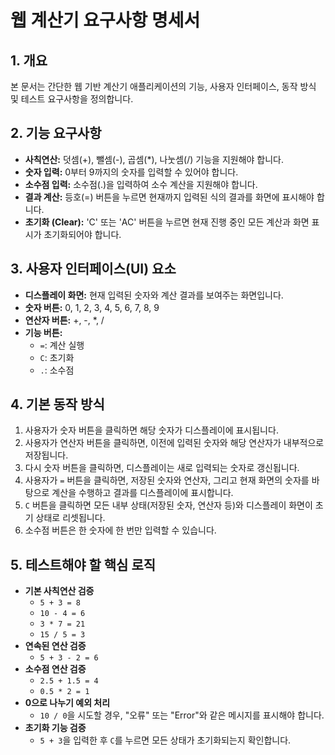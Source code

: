 # 웹 계산기 요구사항 명세서

## 1. 개요
본 문서는 간단한 웹 기반 계산기 애플리케이션의 기능, 사용자 인터페이스, 동작 방식 및 테스트 요구사항을 정의합니다.

## 2. 기능 요구사항
- **사칙연산:** 덧셈(+), 뺄셈(-), 곱셈(*), 나눗셈(/) 기능을 지원해야 합니다.
- **숫자 입력:** 0부터 9까지의 숫자를 입력할 수 있어야 합니다.
- **소수점 입력:** 소수점(.)을 입력하여 소수 계산을 지원해야 합니다.
- **결과 계산:** 등호(=) 버튼을 누르면 현재까지 입력된 식의 결과를 화면에 표시해야 합니다.
- **초기화 (Clear):** 'C' 또는 'AC' 버튼을 누르면 현재 진행 중인 모든 계산과 화면 표시가 초기화되어야 합니다.

## 3. 사용자 인터페이스(UI) 요소
- **디스플레이 화면:** 현재 입력된 숫자와 계산 결과를 보여주는 화면입니다.
- **숫자 버튼:** 0, 1, 2, 3, 4, 5, 6, 7, 8, 9
- **연산자 버튼:** +, -, *, /
- **기능 버튼:**
    - `=`: 계산 실행
    - `C`: 초기화
    - `.`: 소수점

## 4. 기본 동작 방식
1. 사용자가 숫자 버튼을 클릭하면 해당 숫자가 디스플레이에 표시됩니다.
2. 사용자가 연산자 버튼을 클릭하면, 이전에 입력된 숫자와 해당 연산자가 내부적으로 저장됩니다.
3. 다시 숫자 버튼을 클릭하면, 디스플레이는 새로 입력되는 숫자로 갱신됩니다.
4. 사용자가 `=` 버튼을 클릭하면, 저장된 숫자와 연산자, 그리고 현재 화면의 숫자를 바탕으로 계산을 수행하고 결과를 디스플레이에 표시합니다.
5. `C` 버튼을 클릭하면 모든 내부 상태(저장된 숫자, 연산자 등)와 디스플레이 화면이 초기 상태로 리셋됩니다.
6. 소수점 버튼은 한 숫자에 한 번만 입력할 수 있습니다.

## 5. 테스트해야 할 핵심 로직
- **기본 사칙연산 검증**
    - `5 + 3 = 8`
    - `10 - 4 = 6`
    - `3 * 7 = 21`
    - `15 / 5 = 3`
- **연속된 연산 검증**
    - `5 + 3 - 2 = 6`
- **소수점 연산 검증**
    - `2.5 + 1.5 = 4`
    - `0.5 * 2 = 1`
- **0으로 나누기 예외 처리**
    - `10 / 0`을 시도할 경우, "오류" 또는 "Error"와 같은 메시지를 표시해야 합니다.
- **초기화 기능 검증**
    - `5 + 3`을 입력한 후 `C`를 누르면 모든 상태가 초기화되는지 확인합니다.
